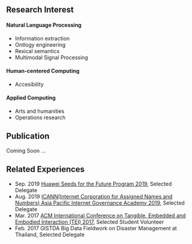 ## Research Interest
#### Natural Language Processing
* Information extraction
* Ontlogy engineering
* Rexical semantics
* Multimodal Signal Processing
#### Human-centered Computing
* Accesibility
#### Applied Computing
* Arts and humanities
* Operations research

## Publication
Coming Soon ...

## Related Experiences
* Sep. 2019 [Huawei Seeds for the Future Program 2019](https://www.huawei.com/minisite/seeds-for-the-future/index.html), Selected Delegate
* Aug. 2019 [ICANN(Internet Corporation for Assigned Names and Numbers) Asia Pacific Internet Governance Academy 2019](https://www.icann.org/en/announcements/details/apply-now-the-asia-pacific-internet-governance-academy-2019-14-5-2019-en), Selected Delegate	           
* Mar. 2017 [ACM International Conference on Tangible, Embedded and Embodied Interaction (TEI) 2017](https://tei.acm.org/2017/), Selected Student Volunteer		           
* Feb. 2017 GISTDA Big Data Fieldwork on Disaster Management at Thailand, Selected Delegate		
